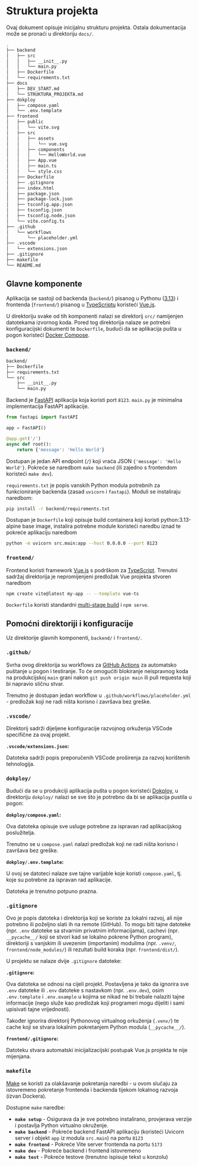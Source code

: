 # Struktura projekta

Ovaj dokument opisuje inicijalnu strukturu projekta. Ostala dokumentacija može se pronaći u direktoriju `docs/`.

```bash
.
├── backend
│   ├── src
│   │   ├── __init__.py
│   │   └── main.py
│   ├── Dockerfile
│   └── requirements.txt
├── docs
│   ├── DEV_START.md
│   └── STRUKTURA_PROJEKTA.md
├── dokploy
│   ├── compose.yaml
│   └── .env.template
├── frontend
│   ├── public
│   │   └── vite.svg
│   ├── src
│   │   ├── assets
│   │   │   └── vue.svg
│   │   ├── components
│   │   │   └── HelloWorld.vue
│   │   ├── App.vue
│   │   ├── main.ts
│   │   └── style.css
│   ├── Dockerfile
│   ├── .gitignore
│   ├── index.html
│   ├── package.json
│   ├── package-lock.json
│   ├── tsconfig.app.json
│   ├── tsconfig.json
│   ├── tsconfig.node.json
│   └── vite.config.ts
├── .github
│   └── workflows
│       └── placeholder.yml
├── .vscode
│   └── extensions.json
├── .gitignore
├── makefile
└── README.md
```

## Glavne komponente

Aplikacija se sastoji od backenda (`backend/`) pisanog u Pythonu ([3.13](https://www.python.org/downloads/release/python-3130/)) i frontenda (`frontend/`) pisanog u [TypeScriptu](https://www.typescriptlang.org/) koristeći [Vue.js](https://vuejs.org/).

U direktoriju svake od tih komponenti nalazi se direktorij `src/` namijenjen datotekama izvornog koda. Pored tog direktorija nalaze se potrebni konfiguracijski dokumenti te `Dockerfile`, budući da se aplikacija pušta u pogon koristeći [Docker Compose](https://docs.docker.com/compose/).

### `backend/`

```bash
backend/
├── Dockerfile
├── requirements.txt
└── src
    ├── __init__.py
    └── main.py
```

Backend je [FastAPI](https://fastapi.tiangolo.com/) aplikacija koja koristi port `8123`. `main.py` je minimalna implementacija FastAPI aplikacije.

```py
from fastapi import FastAPI

app = FastAPI()

@app.get('/')
async def root():
    return {'message': 'Hello World'}
```

Dostupan je jedan API endpoint (`/`) koji vraća JSON `{'message': 'Hello World'}`. Pokreće se naredbom `make backend` (ili zajedno s frontendom koristeći `make dev`).

`requirements.txt` je popis vanskih Python modula potrebnih za funkcioniranje backenda (zasad `uvicorn` i `fastapi`). Moduli se instaliraju naredbom:

```bash
pip install -r backend/requirements.txt
```

Dostupan je `Dockerfile` koji opisuje build containera koji koristi python:3.13-alpine base image, instalira potrebne module koristeći naredbu iznad te pokreće aplikaciju naredbom

```bash
python -m uvicorn src.main:app --host 0.0.0.0 --port 8123
```

### `frontend/`

Frontend koristi framework [Vue.js](https://vuejs.org/) s podrškom za [TypeScript](https://www.typescriptlang.org/). Trenutni sadržaj direktorija je nepromijenjeni predložak Vue projekta stvoren naredbom

```bash
npm create vite@latest my-app -- --template vue-ts
```

`Dockerfile` koristi standardni [multi-stage build](https://docs.docker.com/build/building/multi-stage/) i `npm serve`.

## Pomoćni direktoriji i konfiguracije

Uz direktorije glavnih komponenti, `backend/` i `frontend/`.

### `.github/`

Svrha ovog direktorija su workflows za [GitHub Actions](https://github.com/features/actions) za automatsko puštanje u pogon i testiranje. To će omogućiti blokiranje neispravnog koda na produkcijskoj `main` grani nakon `git push origin main` ili pull requesta koji bi napravio sličnu stvar.

Trenutno je dostupan jedan workflow u `.github/workflows/placeholder.yml` - predložak koji ne radi ništa korisno i završava bez greške.

### `.vscode/`

Direktorij sadrži dijeljene konfiguracije razvojnog orkuženja VSCode specifične za ovaj projekt.

**`.vscode/extensions.json`:**

Datoteka sadrži popis preporučenih VSCode proširenja za razvoj korištenih tehnologija.

### `dokploy/`

Budući da se u produkciji aplikacija pušta u pogon koristeći [Dokploy](https://dokploy.com/), u direktoriju `dokploy/` nalazi se sve što je potrebno da bi se aplikacija pustila u pogon:

**`dokploy/compose.yaml`:**

Ova datoteka opisuje sve usluge potrebne za ispravan rad aplikacijskog poslužitelja.

Trenutno se u `compose.yaml` nalazi predložak koji ne radi ništa korisno i završava bez greške.

**`dokploy/.env.template`:**

U ovoj se datoteci nalaze sve tajne varijable koje koristi `compose.yaml`, tj. koje su potrebne za ispravan rad aplikacije.

Datoteka je trenutno potpuno prazna.

### `.gitignore`

Ovo je popis datoteka i direktorija koji se koriste za lokalni razvoj, ali nije potrebno ili poželjno slati ih na remote (GitHub). To mogu biti tajne datoteke (npr. `.env` datoteke sa stvarnim privatnim informacijama), cachevi (npr. `__pycache__/` koji se stvori kad se lokalno pokrene Python program), direktoriji s vanjskim ili uvezenim (importanim) modulima (npr. `.venv/`, `frontend/node_modules/`) ili rezultati build koraka (npr. `frontend/dist/`).

U projektu se nalaze dvije `.gitignore` datoteke:

**`.gitignore`:**

Ova datoteka se odnosi na cijeli projekt. Postavljena je tako da ignorira sve `.env` datoteke ili `.env` datoteke s nastavkom (npr. `.env.dev`), osim `.env.template` i `.env.example` u kojima se nikad ne bi trebale nalaziti tajne informacije (nego služe kao predložak koji programeri mogu dijeliti i sami upisivati tajne vrijednosti).

Također ignorira direktorij Pythonovog virtualnog orkuženja (`.venv/`) te cache koji se stvara lokalnim pokretanjem Python modula (`__pycache__/`).

**`frontend/.gitignore`:**

Datoteku stvara automatski inicijalizacijski postupak Vue.js projekta te nije mijenjana.

### `makefile`

[Make](https://en.wikipedia.org/wiki/Make_(software)) se koristi za olakšavanje pokretanja naredbi - u ovom slučaju za istovremeno pokretanje frontenda i backenda tijekom lokalnog razvoja (izvan Dockera).

Dostupne `make` naredbe:

- **`make setup`** - Osigurava da je sve potrebno instalirano, provjerava verzije i postavlja Python virtualno okruženje.
- **`make backend`** - Pokreće backend FastAPI aplikaciju (koristeći Uvicorn server i objekt `app` iz modula `src.main`) na portu `8123`
- **`make frontend`** - Pokreće Vite server frontenda na portu `5173`
- **`make dev`** - Pokreće backend i frontend istovremeno
- **`make test`** - Pokreće testove (trenutno ispisuje tekst u konzolu)
